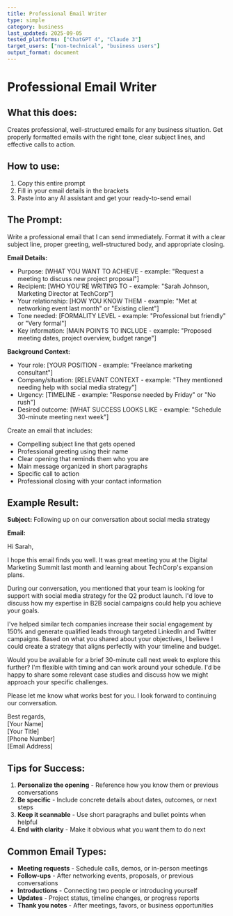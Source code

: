 ```yaml
---
title: Professional Email Writer
type: simple
category: business
last_updated: 2025-09-05
tested_platforms: ["ChatGPT 4", "Claude 3"]
target_users: ["non-technical", "business users"]
output_format: document
---
```


# Professional Email Writer

## What this does:

Creates professional, well-structured emails for any business situation. Get properly formatted emails with the right tone, clear subject lines, and effective calls to action.

## How to use:

1. Copy this entire prompt
2. Fill in your email details in the brackets
3. Paste into any AI assistant and get your ready-to-send email

## The Prompt:

Write a professional email that I can send immediately. Format it with a clear subject line, proper greeting, well-structured body, and appropriate closing.

**Email Details:**

- Purpose: [WHAT YOU WANT TO ACHIEVE - example: "Request a meeting to discuss new project proposal"]
- Recipient: [WHO YOU'RE WRITING TO - example: "Sarah Johnson, Marketing Director at TechCorp"]
- Your relationship: [HOW YOU KNOW THEM - example: "Met at networking event last month" or "Existing client"]
- Tone needed: [FORMALITY LEVEL - example: "Professional but friendly" or "Very formal"]
- Key information: [MAIN POINTS TO INCLUDE - example: "Proposed meeting dates, project overview, budget range"]

**Background Context:**

- Your role: [YOUR POSITION - example: "Freelance marketing consultant"]
- Company/situation: [RELEVANT CONTEXT - example: "They mentioned needing help with social media strategy"]
- Urgency: [TIMELINE - example: "Response needed by Friday" or "No rush"]
- Desired outcome: [WHAT SUCCESS LOOKS LIKE - example: "Schedule 30-minute meeting next week"]

Create an email that includes:

- Compelling subject line that gets opened
- Professional greeting using their name
- Clear opening that reminds them who you are
- Main message organized in short paragraphs
- Specific call to action
- Professional closing with your contact information

## Example Result:

**Subject:** Following up on our conversation about social media strategy

**Email:**

Hi Sarah,

I hope this email finds you well. It was great meeting you at the Digital Marketing Summit last month and learning about TechCorp's expansion plans.

During our conversation, you mentioned that your team is looking for support with social media strategy for the Q2 product launch. I'd love to discuss how my expertise in B2B social campaigns could help you achieve your goals.

I've helped similar tech companies increase their social engagement by 150% and generate qualified leads through targeted LinkedIn and Twitter campaigns. Based on what you shared about your objectives, I believe I could create a strategy that aligns perfectly with your timeline and budget.

Would you be available for a brief 30-minute call next week to explore this further? I'm flexible with timing and can work around your schedule. I'd be happy to share some relevant case studies and discuss how we might approach your specific challenges.

Please let me know what works best for you. I look forward to continuing our conversation.

Best regards,  
[Your Name]  
[Your Title]  
[Phone Number]  
[Email Address]

## Tips for Success:

1. **Personalize the opening** - Reference how you know them or previous conversations
2. **Be specific** - Include concrete details about dates, outcomes, or next steps
3. **Keep it scannable** - Use short paragraphs and bullet points when helpful
4. **End with clarity** - Make it obvious what you want them to do next

## Common Email Types:

- **Meeting requests** - Schedule calls, demos, or in-person meetings
- **Follow-ups** - After networking events, proposals, or previous conversations
- **Introductions** - Connecting two people or introducing yourself
- **Updates** - Project status, timeline changes, or progress reports
- **Thank you notes** - After meetings, favors, or business opportunities
